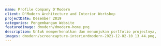 ```yaml
---
name: Profile Company D'Modern
client: D'Modern Architecture and Interior Workshop
projectDate: Desember 2019
categories: Pengembangan Website
featuredImage: dmodern/dmodern-home.png
description: Untuk memperkenalkan dan menunjukan portfolio projectnya, D'modern mempercayai Dapur Kode sebagai mitra untuk membuat profile company-nya. 
images: dmodern/screencapture-interiordmodern-2021-12-02-10_13_44.png, dmodern/screencapture-interiordmodern-tentang-kami-2021-12-02-10_09_10.png
---
```


